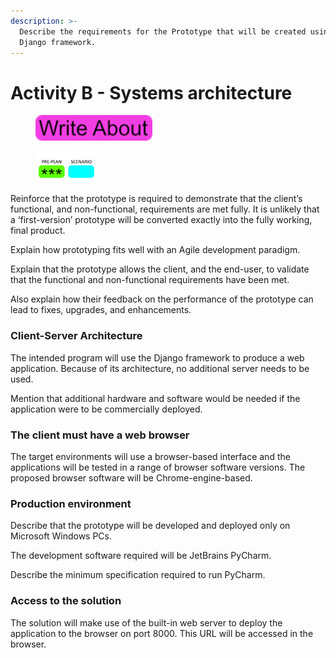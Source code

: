 ```yaml
---
description: >-
  Describe the requirements for the Prototype that will be created using the
  Django framework.
---
```


# Activity B - Systems architecture

<div align="left">

<figure><img src=".gitbook/assets/image (15).png" alt=""><figcaption></figcaption></figure>

</div>

<div align="left">

<figure><img src=".gitbook/assets/image (16).png" alt=""><figcaption></figcaption></figure>

</div>

Reinforce that the prototype is required to demonstrate that the client’s functional, and non-functional, requirements are met fully. It is unlikely that a ‘first-version’ prototype will be converted exactly into the fully working, final product.

Explain how prototyping fits well with an Agile development paradigm.

Explain that the prototype allows the client, and the end-user, to validate that the functional and non-functional requirements have been met.

Also explain how their feedback on the performance of the prototype can lead to fixes, upgrades, and enhancements.

### Client-Server Architecture

The intended program will use the Django framework to produce a web application. Because of its architecture, no additional server needs to be used.

Mention that additional hardware and software would be needed if the application were to be commercially deployed.

### The client must have a web browser

The target environments will use a browser-based interface and the applications will be tested in a range of browser software versions. The proposed browser software will be Chrome-engine-based.

### Production environment

Describe that the prototype will be developed and deployed only on Microsoft Windows PCs.

The development software required will be JetBrains PyCharm.

Describe the minimum specification required to run PyCharm.

### Access to the solution

The solution will make use of the built-in web server to deploy the application to the browser on port 8000. This URL will be accessed in the browser.
